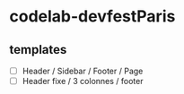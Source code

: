 # codelab-devfestParis

## templates

- [ ] Header / Sidebar / Footer / Page
- [ ] Header fixe / 3 colonnes / footer
